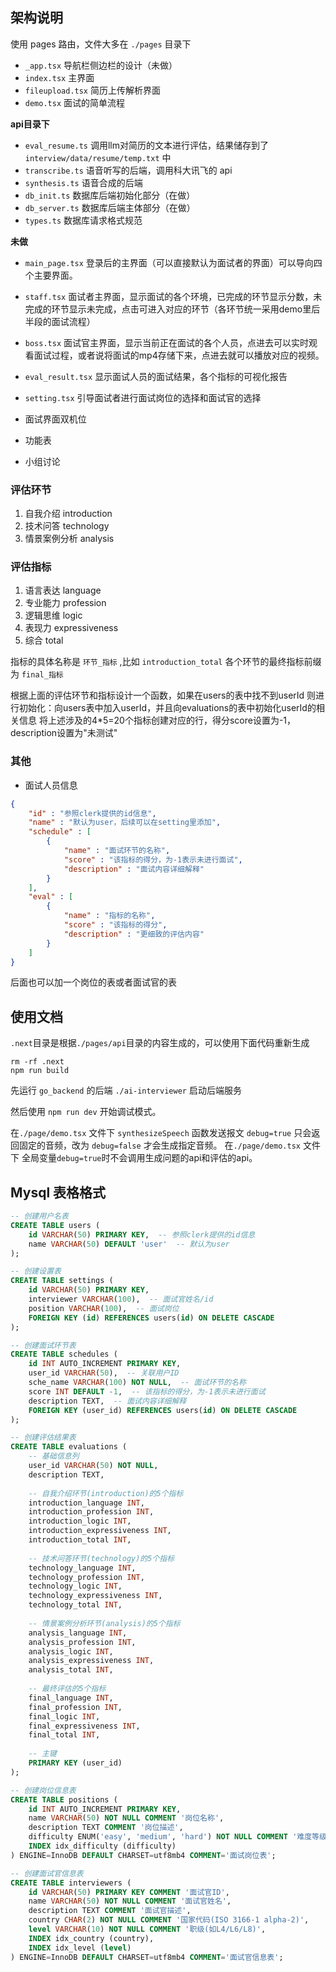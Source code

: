 ## 架构说明

使用 pages 路由，文件大多在 `./pages` 目录下

* `_app.tsx` 导航栏侧边栏的设计（未做）
* `index.tsx` 主界面
* `fileupload.tsx` 简历上传解析界面
* `demo.tsx` 面试的简单流程

**api目录下**

* `eval_resume.ts` 调用llm对简历的文本进行评估，结果储存到了 `interview/data/resume/temp.txt` 中
* `transcribe.ts` 语音听写的后端，调用科大讯飞的 api
* `synthesis.ts` 语音合成的后端
* `db_init.ts` 数据库后端初始化部分（在做）
* `db_server.ts` 数据库后端主体部分（在做）
* `types.ts` 数据库请求格式规范

**未做**

* `main_page.tsx` 登录后的主界面（可以直接默认为面试者的界面）可以导向四个主要界面。
* `staff.tsx` 面试者主界面，显示面试的各个环境，已完成的环节显示分数，未完成的环节显示未完成，点击可进入对应的环节（各环节统一采用demo里后半段的面试流程）
* `boss.tsx` 面试官主界面，显示当前正在面试的各个人员，点进去可以实时观看面试过程，或者说将面试的mp4存储下来，点进去就可以播放对应的视频。
* `eval_result.tsx` 显示面试人员的面试结果，各个指标的可视化报告
* `setting.tsx` 引导面试者进行面试岗位的选择和面试官的选择

* 面试界面双机位
* 功能表
* 小组讨论

### 评估环节

1. 自我介绍 introduction
2. 技术问答 technology
3. 情景案例分析 analysis

### 评估指标

1. 语言表达 language
2. 专业能力 profession
3. 逻辑思维 logic
4. 表现力 expressiveness
5. 综合 total

指标的具体名称是 `环节_指标` ,比如 `introduction_total`
各个环节的最终指标前缀为 `final_指标`

根据上面的评估环节和指标设计一个函数，如果在users的表中找不到userId
则进行初始化：向users表中加入userId，并且向evaluations的表中初始化userId的相关信息
将上述涉及的4*5=20个指标创建对应的行，得分score设置为-1，description设置为"未测试"

### 其他

* 面试人员信息

```json
{
    "id" : "参照clerk提供的id信息",
    "name" : "默认为user，后续可以在setting里添加",
    "schedule" : [
        {
            "name" : "面试环节的名称",
            "score" : "该指标的得分，为-1表示未进行面试",
            "description" : "面试内容详细解释"
        }
    ],
    "eval" : [
        {
            "name" : "指标的名称",
            "score" : "该指标的得分",
            "description" : "更细致的评估内容"
        }
    ]
}
```

后面也可以加一个岗位的表或者面试官的表

## 使用文档
`.next`目录是根据`./pages/api`目录的内容生成的，可以使用下面代码重新生成

```
rm -rf .next
npm run build
```

先运行 `go_backend` 的后端 `./ai-interviewer` 启动后端服务

然后使用 `npm run dev` 开始调试模式。

在`./page/demo.tsx` 文件下 `synthesizeSpeech` 函数发送报文 `debug=true` 只会返回固定的音频，改为 `debug=false` 才会生成指定音频。
在`./page/demo.tsx` 文件下 全局变量`debug=true`时不会调用生成问题的api和评估的api。

## Mysql 表格格式

```sql
-- 创建用户名表
CREATE TABLE users (
    id VARCHAR(50) PRIMARY KEY,  -- 参照clerk提供的id信息
    name VARCHAR(50) DEFAULT 'user'  -- 默认为user
);

-- 创建设置表
CREATE TABLE settings (
    id VARCHAR(50) PRIMARY KEY,
    interviewer VARCHAR(100),  -- 面试官姓名/id
    position VARCHAR(100),  -- 面试岗位
    FOREIGN KEY (id) REFERENCES users(id) ON DELETE CASCADE
);

-- 创建面试环节表
CREATE TABLE schedules (
    id INT AUTO_INCREMENT PRIMARY KEY,
    user_id VARCHAR(50),  -- 关联用户ID
    sche_name VARCHAR(100) NOT NULL,  -- 面试环节的名称
    score INT DEFAULT -1,  -- 该指标的得分，为-1表示未进行面试
    description TEXT,  -- 面试内容详细解释
    FOREIGN KEY (user_id) REFERENCES users(id) ON DELETE CASCADE
);

-- 创建评估结果表
CREATE TABLE evaluations (
    -- 基础信息列
    user_id VARCHAR(50) NOT NULL,
    description TEXT,
    
    -- 自我介绍环节(introduction)的5个指标
    introduction_language INT,
    introduction_profession INT,
    introduction_logic INT,
    introduction_expressiveness INT,
    introduction_total INT,
    
    -- 技术问答环节(technology)的5个指标
    technology_language INT,
    technology_profession INT,
    technology_logic INT,
    technology_expressiveness INT,
    technology_total INT,
    
    -- 情景案例分析环节(analysis)的5个指标
    analysis_language INT,
    analysis_profession INT,
    analysis_logic INT,
    analysis_expressiveness INT,
    analysis_total INT,
    
    -- 最终评估的5个指标
    final_language INT,
    final_profession INT,
    final_logic INT,
    final_expressiveness INT,
    final_total INT,
    
    -- 主键
    PRIMARY KEY (user_id)
);

-- 创建岗位信息表
CREATE TABLE positions (
    id INT AUTO_INCREMENT PRIMARY KEY,
    name VARCHAR(50) NOT NULL COMMENT '岗位名称',
    description TEXT COMMENT '岗位描述',
    difficulty ENUM('easy', 'medium', 'hard') NOT NULL COMMENT '难度等级',
    INDEX idx_difficulty (difficulty)
) ENGINE=InnoDB DEFAULT CHARSET=utf8mb4 COMMENT='面试岗位表';

-- 创建面试官信息表
CREATE TABLE interviewers (
    id VARCHAR(50) PRIMARY KEY COMMENT '面试官ID',
    name VARCHAR(50) NOT NULL COMMENT '面试官姓名',
    description TEXT COMMENT '面试官描述',
    country CHAR(2) NOT NULL COMMENT '国家代码(ISO 3166-1 alpha-2)',
    level VARCHAR(10) NOT NULL COMMENT '职级(如L4/L6/L8)',
    INDEX idx_country (country),
    INDEX idx_level (level)
) ENGINE=InnoDB DEFAULT CHARSET=utf8mb4 COMMENT='面试官信息表';
```
